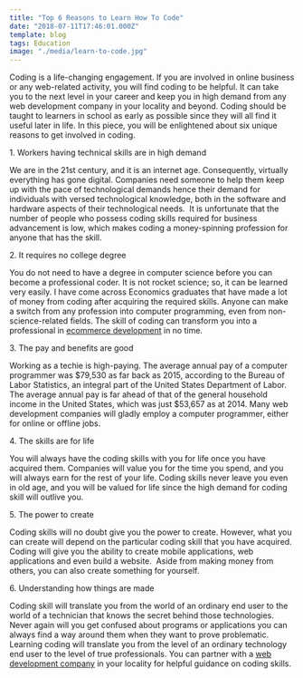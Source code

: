 ```yaml
---
title: "Top 6 Reasons to Learn How To Code"
date: "2018-07-11T17:46:01.000Z"
template: blog
tags: Education
image: "./media/learn-to-code.jpg"
---
```


Coding is a life-changing engagement. If you are involved in online business or any web-related activity, you will find coding to be helpful. It can take you to the next level in your career and keep you in high demand from any web development company in your locality and beyond. Coding should be taught to learners in school as early as possible since they will all find it useful later in life. In this piece, you will be enlightened about six unique reasons to get involved in coding.

<title-4>1. Workers having technical skills are in high demand</title-4>

We are in the 21st century, and it is an internet age. Consequently, virtually everything has gone digital. Companies need someone to help them keep up with the pace of technological demands hence their demand for individuals with versed technological knowledge, both in the software and hardware aspects of their technological needs.  It is unfortunate that the number of people who possess coding skills required for business advancement is low, which makes coding a money-spinning profession for anyone that has the skill.

<title-4>2. It requires no college degree</title-4>

You do not need to have a degree in computer science before you can become a professional coder. It is not rocket science; so, it can be learned very easily. I have come across Economics graduates that have made a lot of money from coding after acquiring the required skills. Anyone can make a switch from any profession into computer programming, even from non-science-related fields. The skill of coding can transform you into a professional in [ecommerce development](http://progostech.com/ecommerce-development/) in no time.

<title-4>3. The pay and benefits are good</title-4>

Working as a techie is high-paying. The average annual pay of a computer programmer was $79,530 as far back as 2015, according to the Bureau of Labor Statistics, an integral part of the United States Department of Labor. The average annual pay is far ahead of that of the general household income in the United States, which was just $53,657 as at 2014. Many web development companies will gladly employ a computer programmer, either for online or offline jobs.

<title-4>4. The skills are for life</title-4>

You will always have the coding skills with you for life once you have acquired them. Companies will value you for the time you spend, and you will always earn for the rest of your life. Coding skills never leave you even in old age, and you will be valued for life since the high demand for coding skill will outlive you.

<title-4>5. The power to create</title-4>

Coding skills will no doubt give you the power to create. However, what you can create will depend on the particular coding skill that you have acquired. Coding will give you the ability to create mobile applications, web applications and even build a website.  Aside from making money from others, you can also create something for yourself.

<title-4>6. Understanding how things are made</title-4>

Coding skill will translate you from the world of an ordinary end user to the world of a technician that knows the secret behind those technologies. Never again will you get confused about programs or applications you can always find a way around them when they want to prove problematic. Learning coding will translate you from the level of an ordinary technology end user to the level of true professionals. You can partner with a [web development company](http://progostech.com/web-development/) in your locality for helpful guidance on coding skills.
